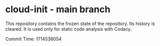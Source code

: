 # cloud-init - main branch

This repository contains the frozen state of the repository.
Its history is cleared. It is used only for static code
analysis with Codacy.

Commit Time: 1714536054